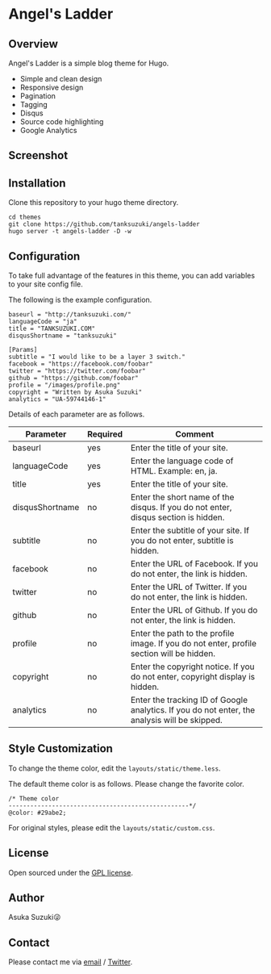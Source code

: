 # Angel's Ladder

## Overview

Angel's Ladder is a simple blog theme for Hugo.

* Simple and clean design
* Responsive design
* Pagination
* Tagging
* Disqus
* Source code highlighting
* Google Analytics

## Screenshot



## Installation

Clone this repository to your hugo theme directory.

```
cd themes
git clone https://github.com/tanksuzuki/angels-ladder
hugo server -t angels-ladder -D -w
```


## Configuration

To take full advantage of the features in this theme, you can add variables to your site config file.

The following is the example configuration.

```
baseurl = "http://tanksuzuki.com/"
languageCode = "ja"
title = "TANKSUZUKI.COM"
disqusShortname = "tanksuzuki"

[Params]
subtitle = "I would like to be a layer 3 switch."
facebook = "https://facebook.com/foobar"
twitter = "https://twitter.com/foobar"
github = "https://github.com/foobar"
profile = "/images/profile.png"
copyright = "Written by Asuka Suzuki"
analytics = "UA-59744146-1"
```

Details of each parameter are as follows.

| Parameter | Required | Comment |
| --- | --- | --- |
| baseurl | yes | Enter the title of your site. |
| languageCode | yes | Enter the language code of HTML. Example: en, ja. |
| title | yes | Enter the title of your site. |
| disqusShortname | no | Enter the short name of the disqus. If you do not enter, disqus section is hidden. |
| subtitle | no | Enter the subtitle of your site. If you do not enter, subtitle is hidden. |
| facebook | no | Enter the URL of Facebook. If you do not enter, the link is hidden. |
| twitter | no | Enter the URL of Twitter. If you do not enter, the link is hidden. |
| github | no | Enter the URL of Github. If you do not enter, the link is hidden. |
| profile | no | Enter the path to the profile image. If you do not enter, profile section will be hidden. |
| copyright | no | Enter the copyright notice. If you do not enter, copyright display is hidden. |
| analytics | no | Enter the tracking ID of Google analytics. If you do not enter, the analysis will be skipped. |


## Style Customization

To change the theme color, edit the `layouts/static/theme.less`.

The default theme color is as follows.
Please change the favorite color.

```
/* Theme color
--------------------------------------------------*/
@color: #29abe2;
```

For original styles, please edit the `layouts/static/custom.css`.


## License

Open sourced under the [GPL license](https://github.com/tanksuzuki/angels-ladder/blob/master/LICENSE.md).


## Author

Asuka Suzuki:stuck_out_tongue_winking_eye:


## Contact

Please contact me via [email](https://github.com/tanksuzuki) / [Twitter](https://twitter.com/tanksuzuki).  
